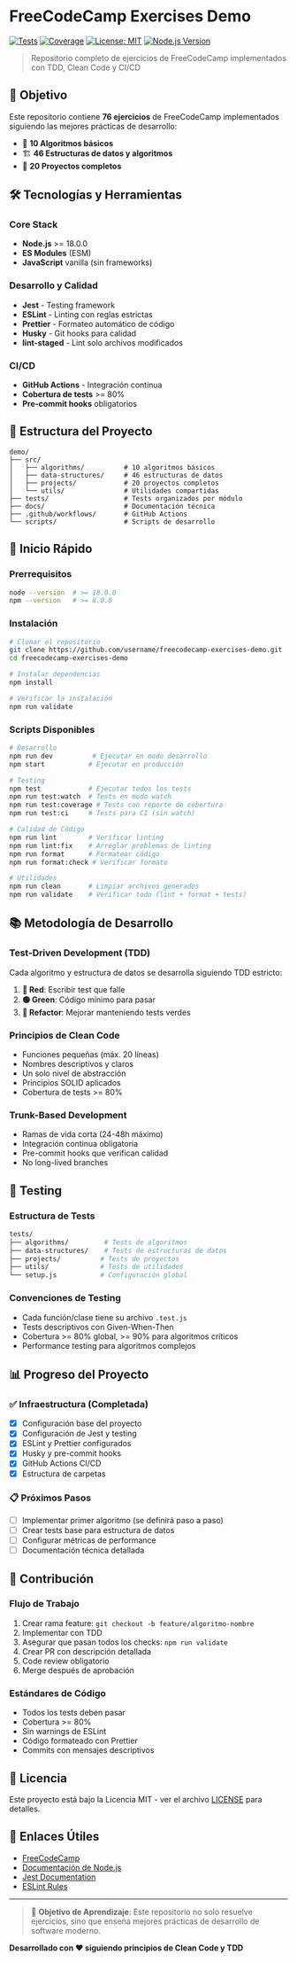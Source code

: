 # FreeCodeCamp Exercises Demo

[![Tests](https://github.com/username/freecodecamp-exercises-demo/actions/workflows/ci.yml/badge.svg)](https://github.com/username/freecodecamp-exercises-demo/actions/workflows/ci.yml)
[![Coverage](https://img.shields.io/badge/coverage-0%25-red)](https://github.com/username/freecodecamp-exercises-demo)
[![License: MIT](https://img.shields.io/badge/License-MIT-yellow.svg)](https://opensource.org/licenses/MIT)
[![Node.js Version](https://img.shields.io/badge/node-%3E%3D18.0.0-brightgreen)](https://nodejs.org/)

> Repositorio completo de ejercicios de FreeCodeCamp implementados con TDD,
> Clean Code y CI/CD

## 🎯 Objetivo

Este repositorio contiene **76 ejercicios** de FreeCodeCamp implementados
siguiendo las mejores prácticas de desarrollo:

- 🧮 **10 Algoritmos básicos**
- 🏗️ **46 Estructuras de datos y algoritmos**
- 🚀 **20 Proyectos completos**

## 🛠️ Tecnologías y Herramientas

### Core Stack

- **Node.js** >= 18.0.0
- **ES Modules** (ESM)
- **JavaScript** vanilla (sin frameworks)

### Desarrollo y Calidad

- **Jest** - Testing framework
- **ESLint** - Linting con reglas estrictas
- **Prettier** - Formateo automático de código
- **Husky** - Git hooks para calidad
- **lint-staged** - Lint solo archivos modificados

### CI/CD

- **GitHub Actions** - Integración continua
- **Cobertura de tests** >= 80%
- **Pre-commit hooks** obligatorios

## 📁 Estructura del Proyecto

```
demo/
├── src/
│   ├── algorithms/          # 10 algoritmos básicos
│   ├── data-structures/     # 46 estructuras de datos
│   ├── projects/            # 20 proyectos completos
│   └── utils/               # Utilidades compartidas
├── tests/                   # Tests organizados por módulo
├── docs/                    # Documentación técnica
├── .github/workflows/       # GitHub Actions
└── scripts/                 # Scripts de desarrollo
```

## 🚀 Inicio Rápido

### Prerrequisitos

```bash
node --version  # >= 18.0.0
npm --version   # >= 8.0.0
```

### Instalación

```bash
# Clonar el repositorio
git clone https://github.com/username/freecodecamp-exercises-demo.git
cd freecodecamp-exercises-demo

# Instalar dependencias
npm install

# Verificar la instalación
npm run validate
```

### Scripts Disponibles

```bash
# Desarrollo
npm run dev          # Ejecutar en modo desarrollo
npm start           # Ejecutar en producción

# Testing
npm test            # Ejecutar todos los tests
npm run test:watch  # Tests en modo watch
npm run test:coverage # Tests con reporte de cobertura
npm run test:ci     # Tests para CI (sin watch)

# Calidad de Código
npm run lint        # Verificar linting
npm run lint:fix    # Arreglar problemas de linting
npm run format      # Formatear código
npm run format:check # Verificar formato

# Utilidades
npm run clean       # Limpiar archivos generados
npm run validate    # Verificar todo (lint + format + tests)
```

## 📚 Metodología de Desarrollo

### Test-Driven Development (TDD)

Cada algoritmo y estructura de datos se desarrolla siguiendo TDD estricto:

1. **🔴 Red**: Escribir test que falle
2. **🟢 Green**: Código mínimo para pasar
3. **🔵 Refactor**: Mejorar manteniendo tests verdes

### Principios de Clean Code

- Funciones pequeñas (máx. 20 líneas)
- Nombres descriptivos y claros
- Un solo nivel de abstracción
- Principios SOLID aplicados
- Cobertura de tests >= 80%

### Trunk-Based Development

- Ramas de vida corta (24-48h máximo)
- Integración continua obligatoria
- Pre-commit hooks que verifican calidad
- No long-lived branches

## 🧪 Testing

### Estructura de Tests

```bash
tests/
├── algorithms/         # Tests de algoritmos
├── data-structures/    # Tests de estructuras de datos
├── projects/          # Tests de proyectos
├── utils/             # Tests de utilidades
└── setup.js           # Configuración global
```

### Convenciones de Testing

- Cada función/clase tiene su archivo `.test.js`
- Tests descriptivos con Given-When-Then
- Cobertura >= 80% global, >= 90% para algoritmos críticos
- Performance testing para algoritmos complejos

## 📊 Progreso del Proyecto

### ✅ Infraestructura (Completada)

- [x] Configuración base del proyecto
- [x] Configuración de Jest y testing
- [x] ESLint y Prettier configurados
- [x] Husky y pre-commit hooks
- [x] GitHub Actions CI/CD
- [x] Estructura de carpetas

### 📋 Próximos Pasos

- [ ] Implementar primer algoritmo (se definirá paso a paso)
- [ ] Crear tests base para estructura de datos
- [ ] Configurar métricas de performance
- [ ] Documentación técnica detallada

## 🤝 Contribución

### Flujo de Trabajo

1. Crear rama feature: `git checkout -b feature/algoritmo-nombre`
2. Implementar con TDD
3. Asegurar que pasan todos los checks: `npm run validate`
4. Crear PR con descripción detallada
5. Code review obligatorio
6. Merge después de aprobación

### Estándares de Código

- Todos los tests deben pasar
- Cobertura >= 80%
- Sin warnings de ESLint
- Código formateado con Prettier
- Commits con mensajes descriptivos

## 📝 Licencia

Este proyecto está bajo la Licencia MIT - ver el archivo [LICENSE](LICENSE) para
detalles.

## 🔗 Enlaces Útiles

- [FreeCodeCamp](https://www.freecodecamp.org/)
- [Documentación de Node.js](https://nodejs.org/docs/)
- [Jest Documentation](https://jestjs.io/docs/getting-started)
- [ESLint Rules](https://eslint.org/docs/rules/)

---

> 🎯 **Objetivo de Aprendizaje**: Este repositorio no solo resuelve ejercicios,
> sino que enseña mejores prácticas de desarrollo de software moderno.

**Desarrollado con ❤️ siguiendo principios de Clean Code y TDD**
